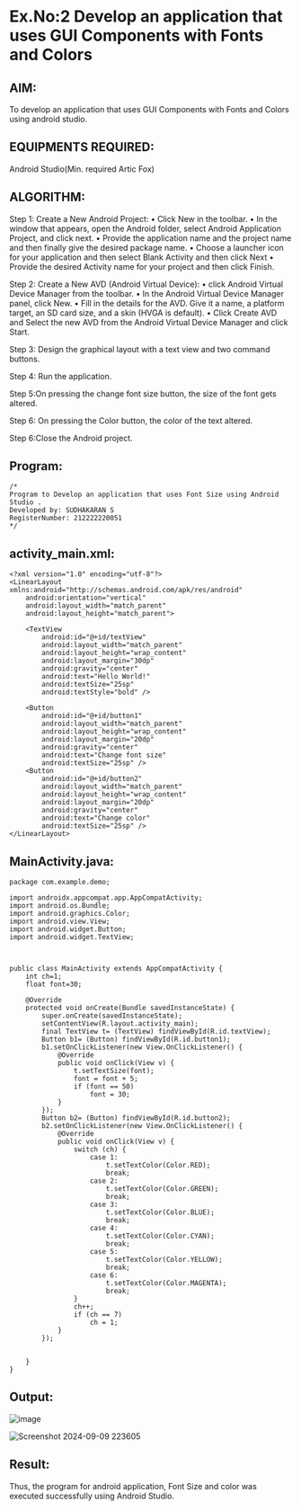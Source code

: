 # Ex.No:2 Develop an application that uses GUI Components with Fonts and Colors

## AIM:
To develop an application that uses GUI Components with Fonts and Colors using android studio.

## EQUIPMENTS REQUIRED:

Android Studio(Min. required Artic Fox)

## ALGORITHM:
Step 1: Create a New Android Project:
              • Click New in the toolbar.
              • In the window that appears, open the Android folder, select Android Application Project,
              and click next.
              • Provide the application name and the project name and then finally give the desired
              package name.
              • Choose a launcher icon for your application and then select Blank Activity and then click
              Next
              • Provide the desired Activity name for your project and then click Finish.

Step 2: Create a New AVD (Android Virtual Device):
        • click Android Virtual Device Manager from the toolbar.
        • In the Android Virtual Device Manager panel, click New.
        • Fill in the details for the AVD. Give it a name, a platform target, an SD card size, and
        a skin (HVGA is default).
        • Click Create AVD and Select the new AVD from the Android Virtual Device
        Manager and click Start.

Step 3: Design the graphical layout with a text view and two command buttons.

Step 4: Run the application.

Step 5:On pressing the change font size button, the size of the font gets altered.

Step 6: On pressing the Color button, the color of the text altered.
       
Step 6:Close the Android project. 


## Program:
 ```
/*
Program to Develop an application that uses Font Size using Android Studio .
Developed by: SUDHAKARAN S
RegisterNumber: 212222220051
*/
```
## activity_main.xml:

```
<?xml version="1.0" encoding="utf-8"?>
<LinearLayout xmlns:android="http://schemas.android.com/apk/res/android"
    android:orientation="vertical"
    android:layout_width="match_parent"
    android:layout_height="match_parent">
 
    <TextView
        android:id="@+id/textView"
        android:layout_width="match_parent"
        android:layout_height="wrap_content"
        android:layout_margin="30dp"
        android:gravity="center"
        android:text="Hello World!"
        android:textSize="25sp"
        android:textStyle="bold" />
 
    <Button
        android:id="@+id/button1"
        android:layout_width="match_parent"
        android:layout_height="wrap_content"
        android:layout_margin="20dp"
        android:gravity="center"
        android:text="Change font size"
        android:textSize="25sp" />
    <Button
        android:id="@+id/button2"
        android:layout_width="match_parent"
        android:layout_height="wrap_content"
        android:layout_margin="20dp"
        android:gravity="center"
        android:text="Change color"
        android:textSize="25sp" />
</LinearLayout>
```
## MainActivity.java:
```
package com.example.demo;

import androidx.appcompat.app.AppCompatActivity;
import android.os.Bundle;
import android.graphics.Color;
import android.view.View;
import android.widget.Button;
import android.widget.TextView;



public class MainActivity extends AppCompatActivity {
    int ch=1;
    float font=30;

    @Override
    protected void onCreate(Bundle savedInstanceState) {
        super.onCreate(savedInstanceState);
        setContentView(R.layout.activity_main);
        final TextView t= (TextView) findViewById(R.id.textView);
        Button b1= (Button) findViewById(R.id.button1);
        b1.setOnClickListener(new View.OnClickListener() {
            @Override
            public void onClick(View v) {
                t.setTextSize(font);
                font = font + 5;
                if (font == 50)
                    font = 30;
            }
        });
        Button b2= (Button) findViewById(R.id.button2);
        b2.setOnClickListener(new View.OnClickListener() {
            @Override
            public void onClick(View v) {
                switch (ch) {
                    case 1:
                        t.setTextColor(Color.RED);
                        break;
                    case 2:
                        t.setTextColor(Color.GREEN);
                        break;
                    case 3:
                        t.setTextColor(Color.BLUE);
                        break;
                    case 4:
                        t.setTextColor(Color.CYAN);
                        break;
                    case 5:
                        t.setTextColor(Color.YELLOW);
                        break;
                    case 6:
                        t.setTextColor(Color.MAGENTA);
                        break;
                }
                ch++;
                if (ch == 7)
                    ch = 1;
            }
        });


    }
}
```
## Output:

![image](https://github.com/user-attachments/assets/98e5e761-40ec-42df-9bd3-13762b9b4163)

![Screenshot 2024-09-09 223605](https://github.com/user-attachments/assets/629878b7-b3ac-449b-b9a7-fcbcc2eefeb1)

## Result:
Thus, the program for android application, Font Size and color was executed successfully using Android Studio.
